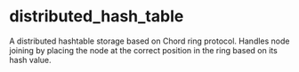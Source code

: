 # distributed_hash_table
A distributed hashtable storage based on Chord ring protocol. Handles node joining by placing the node at the correct position in the ring based on its hash value. 
